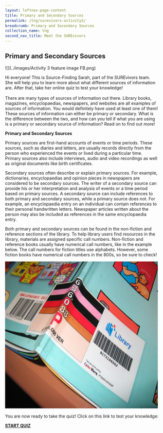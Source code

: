 ```yaml
---
layout: leftnav-page-content
title: Primary and Secondary Sources
permalink: /tng/surevivors-activity3/
breadcrumb: Primary and Secondary Sources
collection_name: tng
second_nav_title: Meet the SUREvivors
---
```


## Primary and Secondary Sources

![](../images/Activity 3 feature image FB.png)

Hi everyone! This is Source-Finding Sarah, part of the SUREvivors team. She will help you to learn more about what different sources of information are. After that, take her online quiz to test your knowledge! <br><br>There are many types of sources of information out there. Library books, magazines, encyclopaedias, newspapers, and websites are all examples of sources of information. You would definitely have used at least one of them! These sources of information can either be primary or secondary. What is the difference between the two, and how can you tell if what you are using is a primary or secondary source of information? Read on to find out more!

**Primary and Secondary Sources**

Primary sources are first-hand accounts of events or time periods. These sources, such as diaries and letters, are usually records directly from the person who experienced the events or lived during a particular time. Primary sources also include interviews, audio and video recordings as well as original documents like birth certificates.



Secondary sources often describe or explain primary sources. For example, dictionaries, encyclopaedias and opinion pieces in newspapers are considered to be secondary sources. The writer of a secondary source can provide his or her interpretation and analysis of events or a time period based on primary sources. A secondary source can include references to both primary and secondary sources, while a primary source does not. For example, an encyclopaedia entry on an individual can contain references to their personal handwritten letters. Newspaper articles written about the person may also be included as references in the same encyclopaedia entry.

 

Both primary and secondary sources can be found in the non-fiction and reference sections of the library. To help library users find resources in the library, materials are assigned specific call numbers. Non-fiction and reference books usually have numerical call numbers, like in the example below. The call numbers for fiction titles use alphabets. However, some fiction books have numerical call numbers in the 800s, so be sure to check!

 ![](../images/book-cover-001.png)

You are now ready to take the quiz! Click on this link to test your knowledge: 

**[START QUIZ](https://go.gov.sg/surevivor-activity-3)**





 
